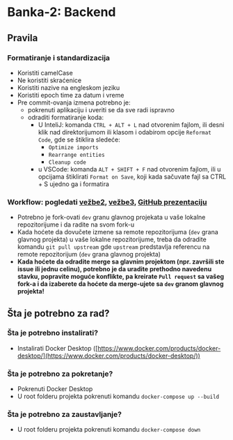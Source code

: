 # Banka-2: Backend

## Pravila

### Formatiranje i standardizacija

- Koristiti camelCase
- Ne koristiti skraćenice
- Koristiti nazive na engleskom jeziku
- Koristiti epoch time za datum i vreme
- Pre commit-ovanja izmena potrebno je:
    - pokrenuti aplikaciju i uveriti se da sve radi ispravno
    - odraditi formatiranje koda:
        - U InteliJ: komanda `CTRL + ALT + L` nad otvorenim fajlom, ili desni
          klik nad direktorijumom ili klasom i odabirom opcije
          `Reformat Code`, gde se štiklira sledeće:
            - `Optimize imports`
            - `Rearrange entities`
            - `Cleanup code`
        - u VSCode: komanda `ALT + SHIFT + F` nad otvorenim fajlom, ili u
          opcijama štiklirati `Format on Save`, koji kada sačuvate fajl sa
          CTRL + S ujedno ga i formatira

### Workflow: pogledati [vežbe2](https://learning.raf.edu.rs/mod/url/view.php?id=22203), [vežbe3](https://video.raf.edu.rs/stream.php?video=pLpaQR%2FYY%2FWtiUv0Wc%2BZqKKg9Y%2Ff%2BCPUns7Ny4LL0AdM7dVrVj2fLMkGJxz5sNiuXpS0FLZl8q1XXF7y2eP5irdsubKDUtAXvb9u66UvYVI14l%2FiP%2Bo3QrOCY31RZYeTKR8l0XIVN61xb0NPuoreEDuizA0Od4XXRXwx1Gv8uDmEooaQZrKrunRG9CSHdgY3&file=video.mp4), [GitHub prezentaciju](https://docs.google.com/presentation/d/1ehKYiWcBT7fCFnmboQ1N0RgnHzhgfs6xhIym-Ss3v-w/edit#slide=id.p)

- Potrebno je fork-ovati `dev` granu glavnog projekata u vaše lokalne
  repozitorijume i da radite na svom fork-u
- Kada hoćete da dovučete izmene sa remote repozitorijuma (`dev` grana glavnog
  projekta) u vaše lokalne repozitorijume, treba da odradite komandu
  `git pull upstream` gde `upstream` predstavlja referencu na remote
  repozitorijum (`dev` grana glavnog projekta)
- **Kada hoćete da odradite merge sa glavnim projektom (npr. završili ste
  issue ili jednu celinu), potrebno je da uradite prethodno navedenu stavku,
  popravite moguće konflikte, pa kreirate `Pull request` sa vašeg fork-a i da
  izaberete da hoćete da merge-ujete sa `dev` granom glavnog projekta!**

## Šta je potrebno za rad?

### Šta je potrebno instalirati?

- Instalirati Docker
  Desktop ([https://www.docker.com/products/docker-desktop/](https://www.docker.com/products/docker-desktop/))

### Šta je potrebno za pokretanje?

- Pokrenuti Docker Desktop
- U root folderu projekta pokrenuti komandu `docker-compose up --build`

### Šta je potrebno za zaustavljanje?

- U root folderu projekta pokrenuti komandu `docker-compose down`
